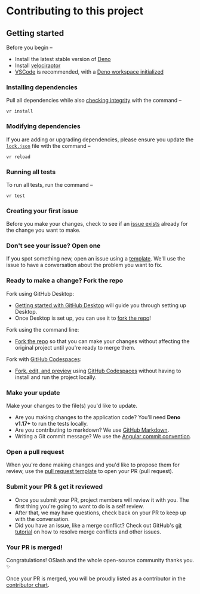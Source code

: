 # Contributing to this project <!-- omit in toc -->

## Getting started <!-- omit in toc -->

Before you begin –

- Install the latest stable version of [Deno](https://deno.land/#installation)
- Install [velociraptor](https://velociraptor.run/docs/installation/)
- [VSCode](https://code.visualstudio.com/) is recommended, with a
  [Deno workspace initialized](https://deno.land/manual@master/vscode_deno#deno-enabling-a-workspace)

### Installing dependencies

Pull all dependencies while also
[checking integrity](https://deno.land/manual/linking_to_external_code/integrity_checking)
with the command –

```
vr install
```

### Modifying dependencies

If you are adding or upgrading dependencies, please ensure you update the
[`lock.json`](https://deno.land/manual/linking_to_external_code/integrity_checking)
file with the command –

```
vr reload
```

### Running all tests

To run all tests, run the command –

```
vr test
```

### Creating your first issue

Before you make your changes, check to see if an
[issue exists](https://github.com/getoslash/chrome-webstore-cli/issues/) already
for the change you want to make.

### Don't see your issue? Open one

If you spot something new, open an issue using a
[template](https://github.com/getoslash/chrome-webstore-cli/issues/new/choose).
We'll use the issue to have a conversation about the problem you want to fix.

### Ready to make a change? Fork the repo

Fork using GitHub Desktop:

- [Getting started with GitHub Desktop](https://docs.github.com/en/desktop/installing-and-configuring-github-desktop/getting-started-with-github-desktop)
  will guide you through setting up Desktop.
- Once Desktop is set up, you can use it to
  [fork the repo](https://docs.github.com/en/desktop/contributing-and-collaborating-using-github-desktop/cloning-and-forking-repositories-from-github-desktop)!

Fork using the command line:

- [Fork the repo](https://docs.github.com/en/github/getting-started-with-github/fork-a-repo#fork-an-example-repository)
  so that you can make your changes without affecting the original project until
  you're ready to merge them.

Fork with [GitHub Codespaces](https://github.com/features/codespaces):

- [Fork, edit, and preview](https://docs.github.com/en/free-pro-team@latest/github/developing-online-with-codespaces/creating-a-codespace)
  using [GitHub Codespaces](https://github.com/features/codespaces) without
  having to install and run the project locally.

### Make your update

Make your changes to the file(s) you'd like to update.

- Are you making changes to the application code? You'll need **Deno v1.17+** to
  run the tests locally.
- Are you contributing to markdown? We use
  [GitHub Markdown](contributing/content-markup-reference.md).
- Writing a Git commit message? We use the
  [Angular commit convention](https://github.com/conventional-changelog/conventional-changelog/tree/master/packages/conventional-changelog-angular#readme).

### Open a pull request

When you're done making changes and you'd like to propose them for review, use
the [pull request template](#pull-request-template) to open your PR (pull
request).

### Submit your PR & get it reviewed

- Once you submit your PR, project members will review it with you. The first
  thing you're going to want to do is a self review.
- After that, we may have questions, check back on your PR to keep up with the
  conversation.
- Did you have an issue, like a merge conflict? Check out GitHub's
  [git tutorial](https://lab.github.com/githubtraining/managing-merge-conflicts)
  on how to resolve merge conflicts and other issues.

### Your PR is merged!

Congratulations! OSlash and the whole open-source community thanks you.
:sparkles:

Once your PR is merged, you will be proudly listed as a contributor in the
[contributor chart](https://github.com/getoslash/chrome-webstore-cli/graphs/contributors).
